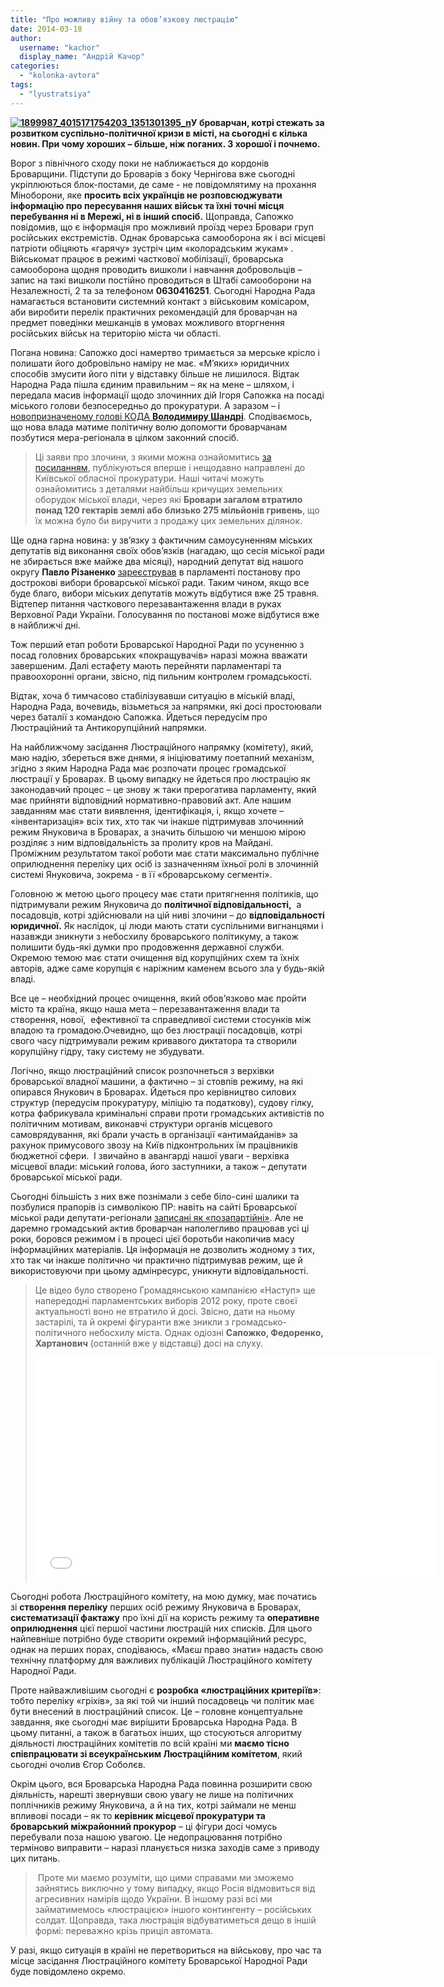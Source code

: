 ```yaml
---
title: "Про можливу війну та обов’язкову люстрацію"
date: 2014-03-18
author: 
  username: "kachor"
  display_name: "Андрій Качор"
categories: 
  - "kolonka-avtora"
tags: 
  - "lyustratsiya"
---
```


**[![1899987_4015171754203_1351301395_n](https://mpz.brovary.org/wp-content/uploads/2014/03/1899987_4015171754203_1351301395_n.jpg)](https://mpz.brovary.org/wp-content/uploads/2014/03/1899987_4015171754203_1351301395_n.jpg)У броварчан, котрі стежать за розвитком суспільно-політичної кризи в місті, на сьогодні є кілька новин. При чому хороших – більше, ніж поганих. З хорошої і почнемо.**

Ворог з північного сходу поки не наближається до кордонів Броварщини. Підступи до Броварів з боку Чернігова вже сьогодні укріплюються блок-постами, де саме - не повідомлятиму на прохання Міноборони, яке **просить всіх українців не розповсюджувати інформацію про пересування наших військ та їхні точні місця перебування ні в Мережі, ні в інший спосіб.** Щоправда, Сапожко повідомив, що є інформація про можливий проїзд через Бровари груп російських екстремістів. Однак броварська самооборона як і всі місцеві патріоти обіцяють «гарячу» зустріч цим «колорадським жукам» . Військомат працює в режимі часткової мобілізації, броварська самооборона щодня проводить вишколи і навчання добровольців – запис на такі вишколи постійно проводиться в Штабі самооборони на Незалежності, 2 та за телефоном **0630416251**. Сьогодні Народна Рада намагається встановити системний контакт з військовим комісаром, аби виробити перелік практичних рекомендацій для броварчан на предмет поведінки мешканців в умовах можливого вторгнення російських військ на територію міста чи області.

Погана новина: Сапожко досі намертво тримається за мерське крісло і полишати його добровільно наміру не має. «М’яких» юридичних способів змусити його піти у відставку більше не лишилося. Відтак Народна Рада пішла єдиним правильним – як на мене – шляхом, і передала масив інформації щодо злочинних дій Ігоря Сапожка на посаді міського голови безпосередньо до прокуратури. А заразом – і [новопризначеному голові КОДА **Володимиру Шандрі**](https://mpz.brovary.org/narodna-rada-rozpovila-zastupniku-gubernatora-kiyivshhini-chomu-sapozhko-maye-piti-u-vidstavku/). Сподіваємось, що нова влада матиме політичну волю допомогти броварчанам позбутися мера-регіонала в цілком законний спосіб.

> Ці заяви про злочини, з якими можна ознайомитись [за посиланням](https://mpz.brovary.org/zayavi-pro-zlochini-igorya-sapozhka-fotokopiyi/), публікуються вперше і нещодавно направлені до Київської обласної прокуратури. Наші читачі можуть ознайомитись з деталями найбільш кричущих земельних оборудок міської влади, через які **Бровари загалом втратило понад 120 гектарів землі або близько 275 мільйонів гривень**, що їх можна було би виручити з продажу цих земельних ділянок.

Ще одна гарна новина: у зв’язку з фактичним самоусуненням міських депутатів від виконання своїх обов’язків (нагадаю, що сесія міської ради не збирається вже майже два місяці), народний депутат від нашого округу **Павло Різаненко** [зареєстрував](https://mpz.brovary.org/dnyami-parlament-mozhe-priznachiti-dostrokovi-vibori-brovarskoyi-miskradi/) в парламенті постанову про дострокові вибори броварської міської ради. Таким чином, якщо все буде благо, вибори міських депутатів можуть відбутися вже 25 травня. Відтепер питання часткового перезавантаження влади в руках Верховної Ради України. Голосування по постанові може відбутися вже в найближчі дні.

Тож перший етап роботи Броварської Народної Ради по усуненню з посад головних броварських «покращувачів» наразі можна вважати завершеним. Далі естафету мають перейняти парламентарі та правоохоронні органи, звісно, під пильним контролем громадськості.

Відтак, хоча б тимчасово стабілізувавши ситуацію в міській владі, Народна Рада, вочевидь, візьметься за напрямки, які досі простоювали через баталії з командою Сапожка. Йдеться передусім про Люстраційний та Антикорупційний напрямки.

На найближчому засідання Люстраційного напрямку (комітету), який, маю надію, збереться вже днями, я ініціюватиму поетапний механізм, згідно з яким Народна Рада має розпочати процес громадської люстрації у Броварах. В цьому випадку не йдеться про люстрацію як законодавчий процес – це знову ж таки прерогатива парламенту, який має прийняти відповідний нормативно-правовий акт. Але нашим завданням має стати виявлення, ідентифікація, і, якщо хочете – «інвентаризація» всіх тих, хто так чи інакше підтримував злочинний режим Януковича в Броварах, а значить більшою чи меншою мірою розділяє з ним відповідальність за пролиту кров на Майдані. Проміжним результатом такої роботи має стати максимально публічне оприлюднення переліку цих осіб із зазначенням їхньої ролі в злочинній системі Януковича, зокрема - в її «броварському сегменті».

Головною ж метою цього процесу має стати притягнення політиків, що підтримували режим Януковича до **політичної відповідальності,**  а посадовців, котрі здійснювали на цій ниві злочини – до **відповідальності юридичної.** Як наслідок, ці люди мають стати суспільними вигнанцями і назавжди зникнути з небосхилу броварського політикуму, а також полишити будь-які думки про продовження державної служби. Окремою темою має стати очищення від корупційних схем та їхніх авторів, адже саме корупція є наріжним каменем всього зла у будь-якій владі.

Все це – необхідний процес очищення, який обов’язково має пройти місто та країна, якщо наша мета – перезавантаження влади та створення, нової,  ефективної та справедливої системи стосунків між владою та громадою.Очевидно, що без люстрації посадовців, котрі свого часу підтримували режим кривавого диктатора та створили корупційну гідру, таку систему не збудувати.

Логічно, якщо люстраційний список розпочнеться з верхівки броварської владної машини, а фактично – зі стовпів режиму, на які опирався Янукович в Броварах. Йдеться про керівництво силових структур (передусім прокуратуру, міліцію та податкову), судову гілку, котра фабрикувала кримінальні справи проти громадських активістів по політичним мотивам, виконавчі структури органів місцевого самоврядування, які брали участь в організації «антимайданів» за рахунок примусового звозу на Київ підконтрольних їм працівників бюджетної сфери.  І звичайно в авангарді нашої уваги - верхівка місцевої влади: міський голова, його заступники, а також – депутати броварської міської ради.

Сьогодні більшість з них вже познімали з себе біло-сині шалики та позбулися прапорів із символікою ПР: навіть на сайті Броварської міської ради депутати-регіонали [записані як «позапартійні»](http://brovary-rada.gov.ua/deputaty). Але не даремно громадський актив броварчан наполегливо працював усі ці роки, боровся режимом і в процесі цієї боротьби накопичив масу інформаційних матеріалів. Ця інформація не дозволить жодному з тих, хто так чи інакше політично чи практично підтримував режим, ще й використовуючи при цьому адмінресурс, уникнути відповідальності.

> Це відео було створено Громадянською кампанією «Наступ» ще напередодні парламентських виборів 2012 року, проте своєї актуальності воно не втратило й досі. Звісно, дати на ньому застарілі, та й окремі фігуранти вже зникли з громадсько-політичного небосхилу міста. Однак одіозні **Сапожко, Федоренко, Хартанович** (останній вже у відставці) досі на слуху.
> 
> <iframe src="//www.youtube.com/embed/LC5TnWeadtA" height="360" width="640" allowfullscreen frameborder="0"></iframe>

Сьогодні робота Люстраційного комітету, на мою думку, має початись зі **створення переліку** перших осіб режиму Януковича в Броварах, **систематизації фактажу** про їхні дії на користь режиму та **оперативне оприлюднення** цієї першої частини люстрацій них списків. Для цього найпевніше потрібно буде створити окремий інформаційний ресурс, однак на перших порах, сподіваюсь, «Маєш право знати» надасть свою технічну платформу для важливих публікацій Люстраційного комітету Народної Ради.

Проте найважливішим сьогодні є **розробка «люстраційних критеріїв»**: тобто переліку «гріхів», за які той чи інший посадовець чи політик має бути внесений в люстраційний список. Це – головне концептуальне завдання, яке сьогодні має вирішити Броварська Народна Рада. В цьому питанні, а також в багатьох інших, що стосуються алгоритму діяльності люстраційних комітетів по всій країні ми **маємо тісно співпрацювати зі всеукраїнським Люстраційним комітетом**, який сьогодні очолив Єгор Соболєв.

Окрім цього, вся Броварська Народна Рада повинна розширити свою діяльність, нарешті звернувши свою увагу не лише на політичних поплічників режиму Януковича, а й на тих, котрі займали не менш впливові посади – як то **керівник місцевої прокуратури та броварський міжрайонний прокурор** – ці фігури досі чомусь перебували поза нашою увагою. Це недопрацювання потрібно терміново виправити – наразі планується низка заходів саме з приводу цих питань.

>  Проте ми маємо розуміти, що цими справами ми зможемо зайнятись виключно у тому випадку, якщо Росія відмовиться від агресивних намірів щодо України. В іншому разі всі ми займатимемось «люстрацією» іншого контингенту – російських солдат. Щоправда, така люстрація відбуватиметься дещо в іншій формі: переважно крізь приціл автомата.

У разі, якщо ситуація в країні не перетвориться на військову, про час та місце засідання Люстраційного комітету Броварської Народної Ради буде повідомлено окремо.
